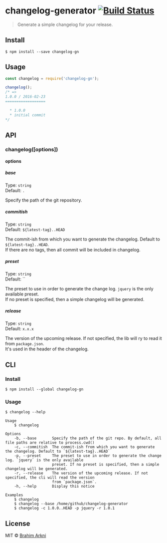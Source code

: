 # changelog-generator [![Build Status](https://travis-ci.org/Arkni/changelog-generator.svg?branch=master)](https://travis-ci.org/Arkni/changelog-generator)

> Generate a simple changelog for your release.


## Install

```
$ npm install --save changelog-gn
```


## Usage

```js
const changelog = require('changelog-gn');

changelog();
/* =>
1.0.0 / 2016-02-23
==================

  * 1.0.0
  * initial commit
*/
```


## API

### changelog([options])

#### options

##### base

Type: `string`<br>
Default: `.`

Specify the path of the git repository.

##### commitish

Type: `string`<br>
Default: `${latest-tag}..HEAD`

The commit-ish from which you want to generate the changelog. Default to `${latest-tag}..HEAD`.<br>
If there are no tags, then all commit will be included in changelog.

##### preset

Type: `string`<br>
Default: ``

The preset to use in order to generate the change log. `jquery` is the only available preset.<br>
If no preset is specified, then a simple changelog will be generated.

##### release

Type: `string`<br>
Default: `x.x.x`

The version of the upcoming release. If not specified, the lib will ry to read it from `package.json`.<br>
It's used in the header of the changelog.


## CLI

### Install

```
$ npm install --global changelog-gn
```

### Usage

```
$ changelog --help

Usage
    $ changelog

Options
    -b, --base       Specify the path of the git repo. By default, all file paths are relative to process.cwd()
    -c, --commitish  The commit-ish from which you want to generate the changelog. Default to `${latest-tag}..HEAD`
    -p, --preset     The preset to use in order to generate the change log. `jquery` is the only available
                     preset. If no preset is specified, then a simple changelog will be generated.
    -r, --release    The version of the upcoming release. If not specified, the cli will read the version
                     from `package.json`.
    -h, --help       Display this notice

Examples
    $ changelog
    $ changelog --base /home/github/changelog-generator
    $ changelog -c 1.0.0..HEAD -p jquery -r 1.0.1
```

## License

MIT © [Brahim Arkni](https://github.com/Arkni)
